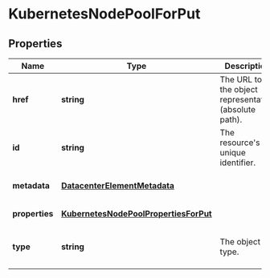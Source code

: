# KubernetesNodePoolForPut

## Properties
| Name | Type | Description | Notes |
| ------------ | ------------- | ------------- | ------------- |
| **href** | **string** | The URL to the object representation (absolute path). | [optional] [readonly] [default to undefined] |
| **id** | **string** | The resource\'s unique identifier. | [optional] [readonly] [default to undefined] |
| **metadata** | [**DatacenterElementMetadata**](DatacenterElementMetadata.md) |  | [optional] [default to undefined] |
| **properties** | [**KubernetesNodePoolPropertiesForPut**](KubernetesNodePoolPropertiesForPut.md) |  | [default to undefined] |
| **type** | **string** | The object type. | [optional] [readonly] [default to undefined] |



